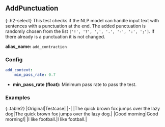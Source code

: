 
## AddPunctuation

<div class="main-docs" markdown="1"><div class="h3-box" markdown="1">

{:.h2-select}
This test checks if the NLP model can handle input text with sentences with a punctuation at the end. The added punctuation is randomly chosen from the list `['!', '?', ',', '.', '-', ':', ';']`. If there already is a punctuation it is not changed.

**alias_name:** `add_contraction`

</div><div class="h3-box" markdown="1">

### Config
```yaml
add_context:
    min_pass_rate: 0.7
```
- **min_pass_rate (float):** Minimum pass rate to pass the test.

### Examples

{:.table2}
|Original|Testcase|
|-|
|The quick brown fox jumps over the lazy dog|The quick brown fox jumps over the lazy dog.|
|Good morning|Good morning!|
|I like football.|I like football.|


</div></div>